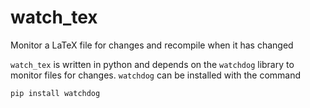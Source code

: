 # watch_tex
Monitor a LaTeX file for changes and recompile when it has changed

`watch_tex` is written in python and depends on the `watchdog` library to monitor files for changes.
`watchdog` can be installed with the command

	pip install watchdog
